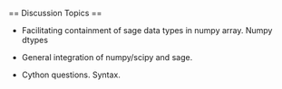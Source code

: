 == Discussion Topics ==

   * Facilitating containment of sage data types in numpy array. Numpy dtypes

   * General integration of numpy/scipy and sage.

   * Cython questions. Syntax.

 
